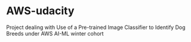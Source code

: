 # AWS-udacity
Project dealing with Use of a Pre-trained Image Classifier to Identify Dog Breeds under AWS AI-ML winter cohort
